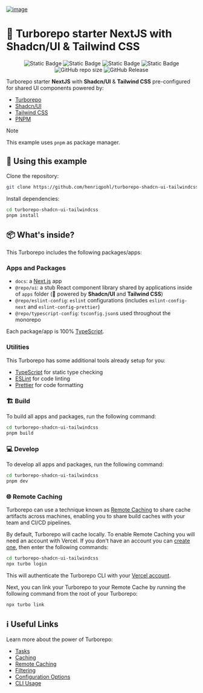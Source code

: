 [![image](https://res.cloudinary.com/dvgb6dadg/image/upload/v1719304335/turborepo-tailwindcss-shadcn-ui/cover-turborepo-project_vfha54.png)](https://github.com/henriqpohl/turborepo-shadcn-ui-tailwindcss.git)

# 🚀 Turborepo starter NextJS with Shadcn/UI & Tailwind CSS

<div align="center">

![Static Badge](https://img.shields.io/badge/turborepo-2.0.4-orangered?logo=turborepo&link=https%3A%2F%2Fgithub.com%2Fvercel%2Fturbo%2Freleases%2Ftag%2Fv2.0.4)
![Static Badge](https://img.shields.io/badge/shadcn%2Fui-1.0-181819?link=https%3A%2F%2Fgithub.com%2Fshadcn%2Fui)
![Static Badge](https://img.shields.io/badge/4.0-blue?style=flat&logo=tailwindcss&label=tailwindcss&color=blue)
![Static Badge](https://img.shields.io/badge/pnpm-9.4.0-orange?link=https%3A%2F%2Fgithub.com%2Fpnpm%2Fpnpm%2&logo=PNPM&2Freleases%2Ftag%2Fv9.4.0)
![GitHub repo size](https://img.shields.io/github/repo-size/henriqpohl/turborepo-shadcn-ui-tailwindcss?color=green)
![GitHub Release](https://img.shields.io/github/v/release/henriqpohl/turborepo-shadcn-ui-tailwindcss?color=gold)

</div>

Turborepo starter **NextJS** with **Shadcn/UI** & **Tailwind CSS** pre-configured for shared UI components powered by:

- [Turborepo](https://turborepo.org/)
- [Shadcn/UI](https://ui.shadcn.com/)
- [Tailwind CSS](https://tailwindcss.com/)
- [PNPM](https://pnpm.io/)

> [!NOTE]
> This example uses `pnpm` as package manager.

## 📝 Using this example

Clone the repository:

```sh
git clone https://github.com/henriqpohl/turborepo-shadcn-ui-tailwindcss.git
```

Install dependencies:

```sh
cd turborepo-shadcn-ui-tailwindcss
pnpm install
```

## 📦 What's inside?

This Turborepo includes the following packages/apps:

### Apps and Packages 

- `docs`: a [Next.js](https://nextjs.org/) app
- `@repo/ui`: a stub React component library shared by  applications inside of `apps` folder (🚀 powered by **Shadcn/UI** and **Tailwind CSS**)
- `@repo/eslint-config`: `eslint` configurations (includes `eslint-config-next` and `eslint-config-prettier`)
- `@repo/typescript-config`: `tsconfig.json`s used throughout the monorepo

Each package/app is 100% [TypeScript](https://www.typescriptlang.org/).

### Utilities

This Turborepo has some additional tools already setup for you:

- [TypeScript](https://www.typescriptlang.org/) for static type checking
- [ESLint](https://eslint.org/) for code linting
- [Prettier](https://prettier.io) for code formatting

### 🏗️ Build

To build all apps and packages, run the following command:

```sh
cd turborepo-shadcn-ui-tailwindcss
pnpm build
```

### 💻 Develop

To develop all apps and packages, run the following command:

```sh
cd turborepo-shadcn-ui-tailwindcss
pnpm dev
```

### 🌐 Remote Caching

Turborepo can use a technique known as [Remote Caching](https://turbo.build/repo/docs/core-concepts/remote-caching) to share cache artifacts across machines, enabling you to share build caches with your team and CI/CD pipelines.

By default, Turborepo will cache locally. To enable Remote Caching you will need an account with Vercel. If you don't have an account you can [create one](https://vercel.com/signup), then enter the following commands:

```sh
cd turborepo-shadcn-ui-tailwindcss
npx turbo login
```

This will authenticate the Turborepo CLI with your [Vercel account](https://vercel.com/docs/concepts/personal-accounts/overview).

Next, you can link your Turborepo to your Remote Cache by running the following command from the root of your Turborepo:

```sh
npx turbo link
```

## ℹ️ Useful Links

Learn more about the power of Turborepo:

- [Tasks](https://turbo.build/repo/docs/core-concepts/monorepos/running-tasks)
- [Caching](https://turbo.build/repo/docs/core-concepts/caching)
- [Remote Caching](https://turbo.build/repo/docs/core-concepts/remote-caching)
- [Filtering](https://turbo.build/repo/docs/core-concepts/monorepos/filtering)
- [Configuration Options](https://turbo.build/repo/docs/reference/configuration)
- [CLI Usage](https://turbo.build/repo/docs/reference/command-line-reference)
